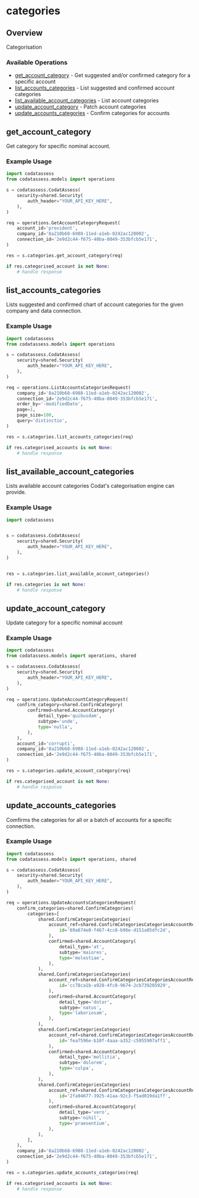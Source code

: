# categories

## Overview

Categorisation

### Available Operations

* [get_account_category](#get_account_category) - Get suggested and/or confirmed category for a specific account
* [list_accounts_categories](#list_accounts_categories) - List suggested and confirmed account categories
* [list_available_account_categories](#list_available_account_categories) - List account categories
* [update_account_category](#update_account_category) - Patch account categories
* [update_accounts_categories](#update_accounts_categories) - Confirm categories for accounts

## get_account_category

Get category for specific nominal account.

### Example Usage

```python
import codatassess
from codatassess.models import operations

s = codatassess.CodatAssess(
    security=shared.Security(
        auth_header="YOUR_API_KEY_HERE",
    ),
)

req = operations.GetAccountCategoryRequest(
    account_id='provident',
    company_id='8a210b68-6988-11ed-a1eb-0242ac120002',
    connection_id='2e9d2c44-f675-40ba-8049-353bfcb5e171',
)

res = s.categories.get_account_category(req)

if res.categorised_account is not None:
    # handle response
```

## list_accounts_categories

Lists suggested and confirmed chart of account categories for the given company and data connection.

### Example Usage

```python
import codatassess
from codatassess.models import operations

s = codatassess.CodatAssess(
    security=shared.Security(
        auth_header="YOUR_API_KEY_HERE",
    ),
)

req = operations.ListAccountsCategoriesRequest(
    company_id='8a210b68-6988-11ed-a1eb-0242ac120002',
    connection_id='2e9d2c44-f675-40ba-8049-353bfcb5e171',
    order_by='-modifiedDate',
    page=1,
    page_size=100,
    query='distinctio',
)

res = s.categories.list_accounts_categories(req)

if res.categorised_accounts is not None:
    # handle response
```

## list_available_account_categories

Lists available account categories Codat's categorisation engine can provide. 

### Example Usage

```python
import codatassess


s = codatassess.CodatAssess(
    security=shared.Security(
        auth_header="YOUR_API_KEY_HERE",
    ),
)


res = s.categories.list_available_account_categories()

if res.categories is not None:
    # handle response
```

## update_account_category

Update category for a specific nominal account

### Example Usage

```python
import codatassess
from codatassess.models import operations, shared

s = codatassess.CodatAssess(
    security=shared.Security(
        auth_header="YOUR_API_KEY_HERE",
    ),
)

req = operations.UpdateAccountCategoryRequest(
    confirm_category=shared.ConfirmCategory(
        confirmed=shared.AccountCategory(
            detail_type='quibusdam',
            subtype='unde',
            type='nulla',
        ),
    ),
    account_id='corrupti',
    company_id='8a210b68-6988-11ed-a1eb-0242ac120002',
    connection_id='2e9d2c44-f675-40ba-8049-353bfcb5e171',
)

res = s.categories.update_account_category(req)

if res.categorised_account is not None:
    # handle response
```

## update_accounts_categories

Comfirms the categories for all or a batch of accounts for a specific connection.

### Example Usage

```python
import codatassess
from codatassess.models import operations, shared

s = codatassess.CodatAssess(
    security=shared.Security(
        auth_header="YOUR_API_KEY_HERE",
    ),
)

req = operations.UpdateAccountsCategoriesRequest(
    confirm_categories=shared.ConfirmCategories(
        categories=[
            shared.ConfirmCategoriesCategories(
                account_ref=shared.ConfirmCategoriesCategoriesAccountRef(
                    id='69a674e0-f467-4cc8-b96e-d151a05dfc2d',
                ),
                confirmed=shared.AccountCategory(
                    detail_type='at',
                    subtype='maiores',
                    type='molestiae',
                ),
            ),
            shared.ConfirmCategoriesCategories(
                account_ref=shared.ConfirmCategoriesCategoriesAccountRef(
                    id='cc78ca1b-a928-4fc8-9674-2cb739205929',
                ),
                confirmed=shared.AccountCategory(
                    detail_type='dolor',
                    subtype='natus',
                    type='laboriosam',
                ),
            ),
            shared.ConfirmCategoriesCategories(
                account_ref=shared.ConfirmCategoriesCategoriesAccountRef(
                    id='fea7596e-b10f-4aaa-a352-c5955907aff1',
                ),
                confirmed=shared.AccountCategory(
                    detail_type='mollitia',
                    subtype='dolorem',
                    type='culpa',
                ),
            ),
            shared.ConfirmCategoriesCategories(
                account_ref=shared.ConfirmCategoriesCategoriesAccountRef(
                    id='2fa94677-3925-41aa-92c3-f5ad019da1ff',
                ),
                confirmed=shared.AccountCategory(
                    detail_type='vero',
                    subtype='nihil',
                    type='praesentium',
                ),
            ),
        ],
    ),
    company_id='8a210b68-6988-11ed-a1eb-0242ac120002',
    connection_id='2e9d2c44-f675-40ba-8049-353bfcb5e171',
)

res = s.categories.update_accounts_categories(req)

if res.categorised_accounts is not None:
    # handle response
```
